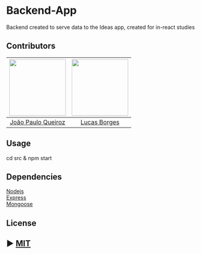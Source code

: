 # Backend-App
<p>
   Backend created to serve data to the Ideas app, created for in-react studies
<p>
   
## Contributors

| [<img src="https://avatars1.githubusercontent.com/u/20147907?s=400&u=8e9a1fc254784b7eb43d8ee39707bc2ad7c70996&v=4" width="150px;"/>](https://github.com/joaopauloqueiroz) | [<img src="https://avatars0.githubusercontent.com/u/13333634?s=400&v=4" width="150px;"/>](https://github.com/luborges) |
| :-----------------------------------------------------------------------------------------------------------------: | :-----------------------------------------------------------------------------------------------------------------------: |
|                                       [João Paulo Queiroz](https://github.com/joaopauloqueiroz)                                        |                                      [Lucas Borges](https://github.com/luborges)                                       |
   
   
## Usage
<p>
   cd src & npm start
</p>

## Dependencies
   [Nodejs](https://nodejs.org/en/)
   <br />
   [Express](https://expressjs.com/pt-br/)
   <br />
   [Mongoose](https://mongoosejs.com/)
## License
## ► [MIT](https://github.com/diego3g/react-vimeo/blob/master/LICENSE.md)
